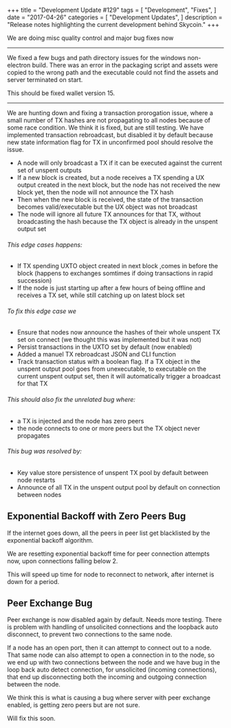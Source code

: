 +++
title = "Development Update #129"
tags = [
    "Development",
    "Fixes",
]
date = "2017-04-26"
categories = [
    "Development Updates",
]
description = "Release notes highlighting the current development behind Skycoin."
+++

We are doing misc quality control and major bug fixes now

---

We fixed a few bugs and path directory issues for the windows non-electron build. There was an error in the packaging script and assets were copied to the wrong path and the executable could not find the assets and server terminated on start.

This should be fixed wallet version 15.

---

We are hunting down and fixing a transaction prorogation issue, where a small number of TX hashes are not propagating to all nodes because of some race condition. We think it is fixed, but are still testing. We have implemented transaction rebroadcast, but disabled it by default because new state information flag for TX in unconfirmed pool should resolve the issue.

- A node will only broadcast a TX if it can be executed against the current set of unspent outputs
- If a new block is created, but a node receives a TX spending a UX output created in the next block, but the node has not received the new block yet, then the node will not announce the TX hash
- Then when the new block is received, the state of the transaction becomes valid/executable but the UX object was not broadcast
- The node will ignore all future TX announces for that TX, without broadcasting the hash because the TX object is already in the unspent output set

###### This edge cases happens:
- If TX spending UXTO object created in next block ,comes in before the block (happens to exchanges somtimes if doing transactions in rapid succession)
- If the node is just starting up after a few hours of being offline and receives a TX set, while still catching up on latest block set

###### To fix this edge case we
- Ensure that nodes now announce the hashes of their whole unspent TX set on connect (we thought this was implemented but it was not)
- Persist transactions in the UXTO set by default (now enabled)
- Added a manuel TX rebroadcast JSON and CLI function
- Track transaction status with a boolean flag. If a TX object in the unspent output pool goes from unexecutable, to executable on the current unspent output set, then it will automatically trigger a broadcast for that TX

###### This should also fix the unrelated bug where:
- a TX is injected and the node has zero peers
- the node connects to one or more peers but the TX object never propagates

###### This bug was resolved by:
- Key value store persistence of unspent TX pool by default between node restarts
- Announce of all TX in the unspent output pool by default on connection between nodes

## Exponential Backoff with Zero Peers Bug

If the internet goes down, all the peers in peer list get blacklisted by the exponential backoff algorithm.

We are resetting exponential backoff time for peer connection attempts now, upon connections falling below 2.

This will speed up time for node to reconnect to network, after internet is down for a period.

## Peer Exchange Bug

Peer exchange is now disabled again by default. Needs more testing. There is problem with handling of unsolicited connections and the loopback auto disconnect, to prevent two connections to the same node.

If a node has an open port, then it can attempt to connect out to a node. That same node can also attempt to open a connection in to the node, so we end up with two connections between the node and we have bug in the loop back auto detect connection, for unsolicited (incoming connections), that end up disconnecting both the incoming and outgoing connection between the node.

We think this is what is causing a bug where server with peer exchange enabled, is getting zero peers but are not sure.

Will fix this soon.
